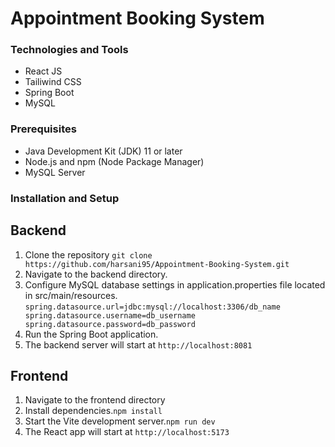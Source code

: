 # Appointment Booking System
### Technologies and Tools
- React JS 
- Tailiwind CSS
- Spring Boot
- MySQL

### Prerequisites
- Java Development Kit (JDK) 11 or later
- Node.js and npm (Node Package Manager)
- MySQL Server

### Installation and Setup
## Backend
1. Clone the repository
   `git clone https://github.com/harsani95/Appointment-Booking-System.git`
2. Navigate to the backend directory.
3. Configure MySQL database settings in application.properties file located in src/main/resources.
   ` spring.datasource.url=jdbc:mysql://localhost:3306/db_name
   spring.datasource.username=db_username
   spring.datasource.password=db_password `
5. Run the Spring Boot application.
6. The backend server will start at `http://localhost:8081`

## Frontend
1. Navigate to the frontend directory
2. Install dependencies.`npm install`
3. Start the Vite development server.`npm run dev`
4. The React app will start at `http://localhost:5173`

